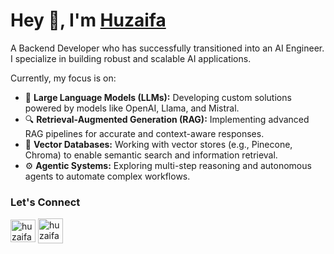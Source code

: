 <h1>Hey 👋, I'm <a href="https://huzaifasubhani.vercel.app/">Huzaifa</a></h1>

<p>
  A Backend Developer who has successfully transitioned into an AI Engineer. I specialize in building robust and scalable AI applications.
  
  Currently, my focus is on:
  
  - 🧠 **Large Language Models (LLMs):** Developing custom solutions powered by models like OpenAI, Llama, and Mistral.
  - 🔍 **Retrieval-Augmented Generation (RAG):** Implementing advanced RAG pipelines for accurate and context-aware responses.
  - 💾 **Vector Databases:** Working with vector stores (e.g., Pinecone, Chroma) to enable semantic search and information retrieval.
  - ⚙️ **Agentic Systems:** Exploring multi-step reasoning and autonomous agents to automate complex workflows.
  </p>


<h3 align="left">Let's Connect</h3>
<p align="left">
<a href="https://linkedin.com/in/huzaifasubhani" target="blank">
  <img align="center" src="https://github.com/user-attachments/assets/114842d6-41c5-4f5a-a3de-c5b0f2e90959" alt="huzaifasubhani" height="36" width="40" /></a>
<a href="https://instagram.com/huzaifaaa.exe" target="blank">
  <img align="center" src="https://github.com/user-attachments/assets/a68ffd0d-9976-4a3f-9b90-8e14b49c7489" alt="huzaifaaa.exe" height="40" width="40" /></a>
</p>



